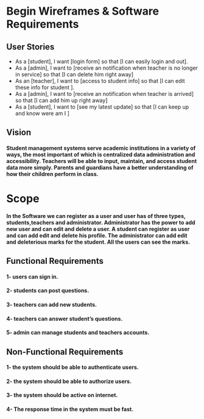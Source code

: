# Begin Wireframes & Software Requirements

## User Stories
- As a [student], I want [login form] so that [I can easily login and out].
- As a [admin], I want to [receive an notification when teacher is no longer in service] so that [I can delete him right away]
- As an [teacher], I want to [access to student info] so that [I can edit these info for student ].
- As a [admin], I want to [receive an notification when teacher is arrived] so that [I can add him up right away]
- As a [student], I want to [see my latest update] so that [I can keep up and know were am I ]


## Vision

#### Student management systems serve academic institutions in a variety of ways, the most important of which is centralized data administration and accessibility.  Teachers will be able to input, maintain, and access student data more simply.  Parents and guardians have a better understanding of how their children perform in class.

# Scope

#### In the Software we can register as a user and user has of three types, students,teachers and administrator. Administrator has the power to add new user and can edit and delete a user. A student can register as user and can add edit and delete his profile. The administrator can add edit and deleterious marks for the student. All the users can see the marks.

## Functional Requirements

#### 1- users can sign in.
#### 2- students can post questions.
#### 3- teachers can add new students.
#### 4- teachers can answer student’s questions.
#### 5- admin can manage students and teachers accounts.

## Non-Functional Requirements
#### 1- the system should be able to authenticate users.
#### 2- the system should be able to authorize users.
#### 3- the system should be active on internet.
#### 4- The response time in the system must be fast.
